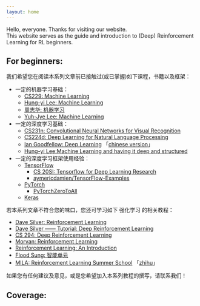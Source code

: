 ```yaml
---
layout: home
---
```


Hello, everyone. Thanks for visiting our website.   
This website serves as the guide and introduction to (Deep) Reinforcement Learning for RL beginners.  

## For beginners:

我们希望您在阅读本系列文章前已接触过(或已掌握)如下课程，书籍以及框架：

 - 一定的机器学习基础：
    - [CS229: Machine Learning][1]
    - [Hung-yi Lee: Machine Learning][2]
    - [周志华: 机器学习][3]
    - [Yuh-Jye Lee: Machine Learning][4]
 - 一定的深度学习基础：
    - [CS231n: Convolutional Neural Networks for Visual Recognition][5] 
    - [CS224d: Deep Learning for Natural Language Processing][6]
    - [Ian Goodfellow: Deep Learning][7]   「[chinese version][8]」
    - [Hung-yi Lee:Machine Learning and having it deep and structured][9]
 - 一定的深度学习框架使用经验：
    - [TensorFlow][10]
        - [CS 20SI: Tensorflow for Deep Learning Research][11]   
        - [aymericdamien/TensorFlow-Examples][12]
    - [PyTorch][13] 
        - [PyTorchZeroToAll][14] 
    - [Keras][15] 

若本系列文章不符合您的味口，您还可学习如下 强化学习 的相关教程：

- [Dave Silver: Reinforcement Learning][16]
- [Dave Silver —— Tutorial: Deep Reinforcement Learning][17]
- [CS 294: Deep Reinforcement Learning][18]
- [Morvan: Reinforcement Learning][19]
- [Reinforcement Learning: An Introduction][20]
- [Flood Sung: 智能单元][21]
- [MILA: Reinforcement Learning Summer School][22] 「[zhihu][23]」
 
如果您有任何建议及意见，或是您希望加入本系列教程的撰写，请联系我们！


## Coverage:


  [1]: http://cs229.stanford.edu/
  [2]: http://speech.ee.ntu.edu.tw/~tlkagk/courses_ML17.html
  [3]: https://cs.nju.edu.cn/zhouzh/zhouzh.files/publication/MLbook2016.htm
  [4]: http://ocw.nctu.edu.tw/course_detail.php?bgid=1&gid=1&nid=563#.WfcvbFtL-Ul
  [5]: http://cs231n.stanford.edu/
  [6]: http://cs224d.stanford.edu/
  [7]: http://www.deeplearningbook.org/
  [8]: https://github.com/exacity/deeplearningbook-chinese
  [9]: http://speech.ee.ntu.edu.tw/~tlkagk/courses_MLDS17.html
  [10]: https://www.tensorflow.org/
  [11]: https://web.stanford.edu/class/cs20si/
  [12]: https://github.com/aymericdamien/TensorFlow-Examples
  [13]: http://pytorch.org/
  [14]: https://github.com/hunkim/PyTorchZeroToAll
  [15]: https://keras.io/
  [16]: http://www0.cs.ucl.ac.uk/staff/D.Silver/web/Teaching.html
  [17]: http://icml.cc/2016/tutorials/deep_rl_tutorial.pdf
  [18]: http://rll.berkeley.edu/deeprlcourse/
  [19]: https://morvanzhou.github.io/tutorials/machine-learning/reinforcement-learning/
  [20]: http://incompleteideas.net/sutton/book/the-book.html
  [21]: https://zhuanlan.zhihu.com/intelligentunit
  [22]: https://mila.quebec/en/cours/deep-learning-summer-school-2017/
  [23]: https://zhuanlan.zhihu.com/p/28922147